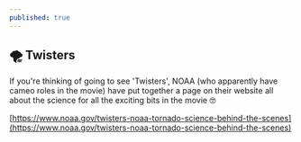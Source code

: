```yaml
---
published: true
---
```


## 🌪️ Twisters

If you're thinking of going to see 'Twisters', NOAA (who apparently have cameo roles in the movie)  have put together a page on their website all about the science for all the exciting bits in the movie 🤓 

[https://www.noaa.gov/twisters-noaa-tornado-science-behind-the-scenes](https://www.noaa.gov/twisters-noaa-tornado-science-behind-the-scenes)

